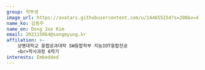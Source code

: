```yaml
---
group: 학부생
image_url: https://avatars.githubusercontent.com/u/144655154?s=200&v=4
name_ko: 김동주
name_en: Dong Joo Kim
email: 202115064@sangmyung.kr
affilation: >-
    상명대학교 융합공과대학 SW융합학부 지능IOT융합전공
    <br>학사과정 6학기
interests: Embedded
---
```

